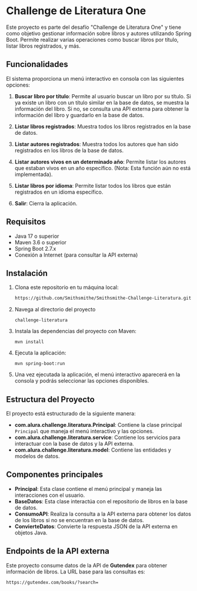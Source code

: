 # Challenge de Literatura One

Este proyecto es parte del desafío "Challenge de Literatura One" y tiene como objetivo gestionar información sobre libros y autores utilizando Spring Boot. Permite realizar varias operaciones como buscar libros por título, listar libros registrados, y más.

## Funcionalidades

El sistema proporciona un menú interactivo en consola con las siguientes opciones:

1. **Buscar libro por título**: Permite al usuario buscar un libro por su título. Si ya existe un libro con un título similar en la base de datos, se muestra la información del libro. Si no, se consulta una API externa para obtener la información del libro y guardarlo en la base de datos.

2. **Listar libros registrados**: Muestra todos los libros registrados en la base de datos.

3. **Listar autores registrados**: Muestra todos los autores que han sido registrados en los libros de la base de datos.

4. **Listar autores vivos en un determinado año**: Permite listar los autores que estaban vivos en un año específico. (Nota: Esta función aún no está implementada).

5. **Listar libros por idioma**: Permite listar todos los libros que están registrados en un idioma específico.

6. **Salir**: Cierra la aplicación.

## Requisitos

- Java 17 o superior
- Maven 3.6 o superior
- Spring Boot 2.7.x
- Conexión a Internet (para consultar la API externa)

## Instalación

1. Clona este repositorio en tu máquina local:

   ```bash
   https://github.com/Smithsmithe/Smithsmithe-Challenge-Literatura.git

2. Navega al directorio del proyecto
    
    ```bashcd 
   challenge-literatura 

3. Instala las dependencias del proyecto con Maven:

    ```bashcd 
   mvn install 

4. Ejecuta la aplicación:

    ```bashcd 
   mvn spring-boot:run

5. Una vez ejecutada la aplicación, el menú interactivo aparecerá en la consola y podrás seleccionar las opciones disponibles.

## Estructura del Proyecto

El proyecto está estructurado de la siguiente manera:

- **com.alura.challenge.literatura.Principal**: Contiene la clase principal `Principal` que maneja el menú interactivo y las opciones.
- **com.alura.challenge.literatura.service**: Contiene los servicios para interactuar con la base de datos y la API externa.
- **com.alura.challenge.literatura.model**: Contiene las entidades y modelos de datos.

## Componentes principales

- **Principal**: Esta clase contiene el menú principal y maneja las interacciones con el usuario.
- **BaseDatos**: Esta clase interactúa con el repositorio de libros en la base de datos.
- **ConsumoAPI**: Realiza la consulta a la API externa para obtener los datos de los libros si no se encuentran en la base de datos.
- **ConvierteDatos**: Convierte la respuesta JSON de la API externa en objetos Java.

## Endpoints de la API externa

Este proyecto consume datos de la API de **Gutendex** para obtener información de libros. La URL base para las consultas es:

    https://gutendex.com/books/?search=

